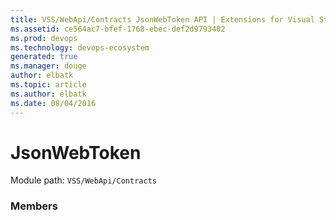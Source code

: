 ```yaml
---
title: VSS/WebApi/Contracts JsonWebToken API | Extensions for Visual Studio Team Services
ms.assetid: ce564ac7-bfef-1768-ebec-def2d9793402
ms.prod: devops
ms.technology: devops-ecosystem
generated: true
ms.manager: douge
author: elbatk
ms.topic: article
ms.author: elbatk
ms.date: 08/04/2016
---
```


# JsonWebToken

Module path: `VSS/WebApi/Contracts`


### Members

